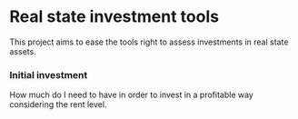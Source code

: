 # Real state investment tools
This project aims to ease the tools right to assess investments in real state assets.

### Initial investment
How much do I need to have in order to invest in a profitable way considering the rent level.